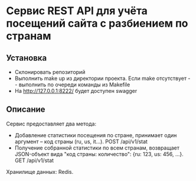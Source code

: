 # Сервис REST API для учёта посещений сайта с разбиением по странам

## Установка
- Склонировать репозиторий
- Выполнить make up из директории проекта. Если make отсутствует -- выполнить по очереди команды из Makefile
- На http://127.0.0.1:8222/ будет доступен swagger


## Описание
Сервис предоставляет два метода:
- Добавление статистики посещения по стране, принимает один аргумент – код страны (ru, us, it...). POST /api/v1/stat
- Получение собранной статистики по всем странам, возвращает JSON-объект вида "код страны: количество": {ru: 123, us: 456, ...}. GET /api/v1/stat

Хранилище данных: Redis.
